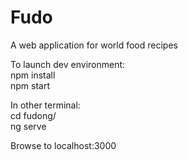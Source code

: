 # Fudo
A web application for world food recipes

To launch dev environment:  
npm install  
npm start  

In other terminal:  
cd fudong/  
ng serve  
  
Browse to localhost:3000
